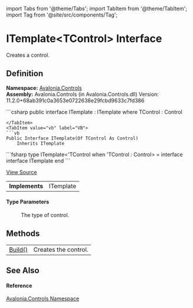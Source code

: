 import Tabs from '@theme/Tabs'; 
import TabItem from '@theme/TabItem'; 
import Tag from '@site/src/components/Tag'; 

# ITemplate&lt;TControl&gt; Interface


Creates a control.



## Definition
**Namespace:** <a href="N_Avalonia_Controls">Avalonia.Controls</a>  
**Assembly:** Avalonia.Controls (in Avalonia.Controls.dll) Version: 11.2.0+68ab391c0a3653e0722638e29fcbd9633c7fd386

<Tabs groupId="api-code-preview">
<TabItem value="csharp" label="C#">
```csharp
public interface ITemplate<TControl> : ITemplate
where TControl : Control

```
</TabItem>
<TabItem value="vb" label="VB">
```vb
Public Interface ITemplate(Of TControl As Control)
	Inherits ITemplate
```
</TabItem>
<TabItem value="fsharp" label="F#">
```fsharp
type ITemplate<'TControl when 'TControl : Control> = 
    interface
        interface ITemplate
    end
```
</TabItem>
</Tabs>



<a href="https://github.com/AvaloniaUI/Avalonia/tree/master/srcAvalonia.Controls/Templates/ITemplate%601.cs" title="View the source code">View Source</a>

<table>
<tr><td><strong>Implements</strong></td><td>ITemplate</td></tr>
</table>



#### Type Parameters
<dl><dt /><dd>The type of control.</dd></dl>

## Methods
<table>
<tr>
<td><a href="M_Avalonia_Controls_ITemplate_1_Build">Build()</a></td>
<td>Creates the control.</td>
</tr>
</table>

## See Also


#### Reference
<a href="N_Avalonia_Controls">Avalonia.Controls Namespace</a>  

